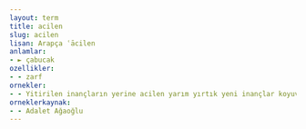 ```yaml
---
layout: term
title: acilen
slug: acilen
lisan: Arapça ʿācilen
anlamlar:
- ► çabucak
ozellikler:
- - zarf
ornekler:
- - Yitirilen inançların yerine acilen yarım yırtık yeni inançlar koyuveriyorsan daha çok utançlar yaşarsın.
orneklerkaynak:
- - Adalet Ağaoğlu
---
```

